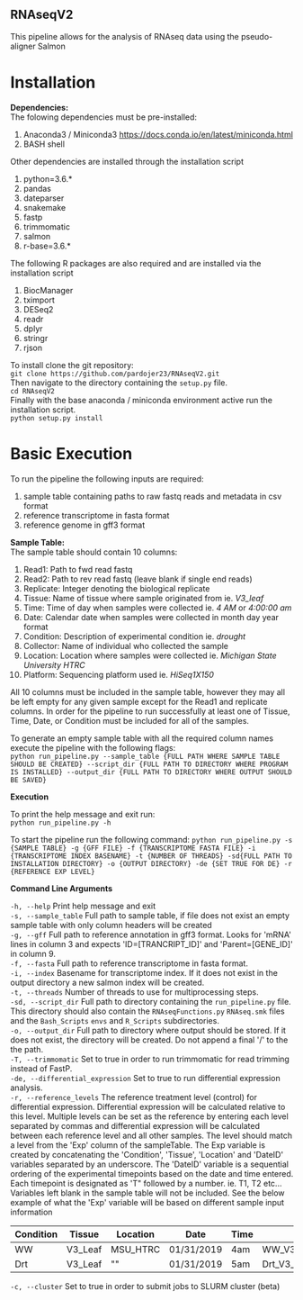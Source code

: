 ## RNAseqV2
This pipeline allows for the analysis of RNAseq data using the pseudo-aligner Salmon

# Installation <br>
**Dependencies:**<br>
The folowing dependencies must be pre-installed:
1. Anaconda3 / Miniconda3 https://docs.conda.io/en/latest/miniconda.html
2. BASH shell

Other dependencies are installed through the installation script
1. python=3.6.*
2. pandas
3. dateparser
4. snakemake
5. fastp
6. trimmomatic
7. salmon
8. r-base=3.6.*

The following R packages are also required and are installed via the installation script
1. BiocManager
2. tximport
3. DESeq2
4. readr
5. dplyr
6. stringr
7. rjson

To install clone the git repository: <br>
`git clone https://github.com/pardojer23/RNAseqV2.git` <br>
Then navigate to the directory containing the `setup.py` file. <br>
`cd RNAseqV2`<br>
Finally with the base anaconda / miniconda environment active run the installation script. <br>
`python setup.py install`
# Basic Execution
To run the pipeline the following inputs are required:
1. sample table containing paths to raw fastq reads and metadata in csv format
2. reference transcriptome in fasta format
3. reference genome in gff3 format

**Sample Table:** <br>
The sample table should contain 10 columns:
1. Read1: Path to fwd read fastq
2. Read2: Path to rev read fastq (leave blank if single end reads)
3. Replicate: Integer denoting the biological replicate
4. Tissue: Name of tissue where sample originated from ie. *V3_leaf*
5. Time: Time of day when samples were collected ie. *4 AM* or *4:00:00 am*
6. Date: Calendar date when samples were collected in month day year format
7. Condition: Description of experimental condition ie. *drought*
8. Collector: Name of individual who collected the sample
9. Location: Location where samples were collected ie. *Michigan State University HTRC*
10. Platform: Sequencing platform used ie. *HiSeq1X150* <br>

All 10 columns must be included in the sample table, however they may all be left empty for any given sample except for the Read1 and replicate columns.
In order for the pipeline to run successfully at least one of Tissue, Time, Date, or Condition must be included for all of the samples. <br>

To generate an empty sample table with all the required column names execute the pipeline with the following flags: <br>
`python run_pipeline.py --sample_table {FULL PATH WHERE SAMPLE TABLE SHOULD BE CREATED} --script_dir {FULL PATH TO DIRECTORY WHERE PROGRAM IS INSTALLED} --output_dir {FULL PATH TO DIRECTORY WHERE OUTPUT SHOULD BE SAVED}` <br>

**Execution**
 
To print the help message and exit run: <br>
`python run_pipeline.py -h`

To start the pipeline run the following command:
`python run_pipeline.py -s {SAMPLE TABLE} -g {GFF FILE} -f {TRANSCRIPTOME FASTA FILE} -i {TRANSCRIPTOME INDEX BASENAME} -t {NUMBER OF THREADS} -sd{FULL PATH TO INSTALLATION DIRECTORY} -o {OUTPUT DIRECTORY} -de {SET TRUE FOR DE} -r {REFERENCE EXP LEVEL}` <br>

**Command Line Arguments**

`-h, --help` Print help message and exit <br>
`-s, --sample_table` Full path to sample table, if file does not exist an empty sample table with only column headers will be created <br>
`-g, --gff` Full path to reference annotation in gff3 format. Looks for 'mRNA' lines in column 3 and expects 'ID=[TRANCRIPT_ID]' and 'Parent=[GENE_ID]' in column 9. <br>
`-f, --fasta` Full path to reference transcriptome in fasta format. <br>
`-i, --index` Basename for transcriptome index. If it does not exist in the output directory a new salmon index will be created. <br>
`-t, --threads` Number of threads to use for multiprocessing steps. <br>
`-sd, --script_dir` Full path to directory containing the `run_pipeline.py` file. This directory should also contain the `RNAseqFunctions.py` `RNAseq.smk` files and the `Bash_Scripts` `envs` and `R_Scripts` subdirectories. <br>
`-o, --output_dir` Full path to directory where output should be stored. If it does not exist, the directory will be created. Do not append a final '/' to the the path. <br>
`-T, --trimmomatic` Set to true in order to run trimmomatic for read trimming instead of FastP. <br>
`-de, --differential_expression` Set to true to run differential expression analysis. <br>
`-r, --reference_levels` The reference treatment level (control) for differential expression. 
Differential expression will be calculated relative to this level. 
Multiple levels can be set as the reference by entering each level separated by commas and differential expression will be calculated between each reference level and all other samples. 
The level should match a level from the 'Exp' column of the sampleTable. The Exp variable is created by concatenating the 'Condition', 'Tissue', 'Location' and 'DateID' variables separated by an underscore. 
The 'DateID' variable is a sequential ordering of the experimental timepoints based on the date and time entered. Each timepoint is designated as 'T" followed by a number. ie. T1, T2 etc... 
Variables left blank in the sample table will not be included. See the below example of what the 'Exp' variable will be based on different sample input information <br>

 |Condition|Tissue|Location|Date|Time|Exp|
 |---------|------|--------|----|----|---|
 |WW|V3_Leaf|MSU_HTRC|01/31/2019|4am|WW_V3_Leaf_MSU_HTRC_T1|
 |Drt|V3_Leaf|""|01/31/2019|5am|Drt_V3_Leaf_T2
 
 `-c, --cluster` Set to true in order to submit jobs to SLURM cluster (beta)
 






